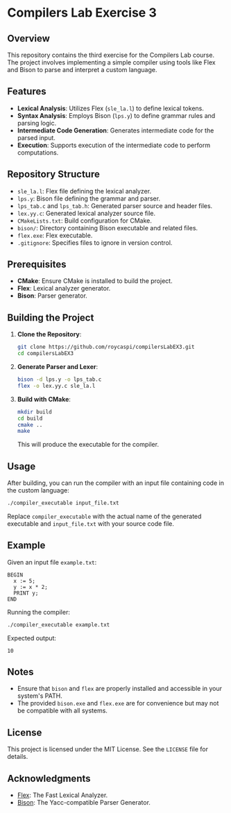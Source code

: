 # Compilers Lab Exercise 3

## Overview

This repository contains the third exercise for the Compilers Lab course. The project involves implementing a simple compiler using tools like Flex and Bison to parse and interpret a custom language.

## Features

- **Lexical Analysis**: Utilizes Flex (`sle_la.l`) to define lexical tokens.
- **Syntax Analysis**: Employs Bison (`lps.y`) to define grammar rules and parsing logic.
- **Intermediate Code Generation**: Generates intermediate code for the parsed input.
- **Execution**: Supports execution of the intermediate code to perform computations.

## Repository Structure

- `sle_la.l`: Flex file defining the lexical analyzer.
- `lps.y`: Bison file defining the grammar and parser.
- `lps_tab.c` and `lps_tab.h`: Generated parser source and header files.
- `lex.yy.c`: Generated lexical analyzer source file.
- `CMakeLists.txt`: Build configuration for CMake.
- `bison/`: Directory containing Bison executable and related files.
- `flex.exe`: Flex executable.
- `.gitignore`: Specifies files to ignore in version control.

## Prerequisites

- **CMake**: Ensure CMake is installed to build the project.
- **Flex**: Lexical analyzer generator.
- **Bison**: Parser generator.

## Building the Project

1. **Clone the Repository**:
   ```bash
   git clone https://github.com/roycaspi/compilersLabEX3.git
   cd compilersLabEX3
   ```

2. **Generate Parser and Lexer**:
   ```bash
   bison -d lps.y -o lps_tab.c
   flex -o lex.yy.c sle_la.l
   ```

3. **Build with CMake**:
   ```bash
   mkdir build
   cd build
   cmake ..
   make
   ```

   This will produce the executable for the compiler.

## Usage

After building, you can run the compiler with an input file containing code in the custom language:

```bash
./compiler_executable input_file.txt
```

Replace `compiler_executable` with the actual name of the generated executable and `input_file.txt` with your source code file.

## Example

Given an input file `example.txt`:

```
BEGIN
  x := 5;
  y := x * 2;
  PRINT y;
END
```

Running the compiler:

```bash
./compiler_executable example.txt
```

Expected output:

```
10
```

## Notes

- Ensure that `bison` and `flex` are properly installed and accessible in your system's PATH.
- The provided `bison.exe` and `flex.exe` are for convenience but may not be compatible with all systems.

## License

This project is licensed under the MIT License. See the `LICENSE` file for details.

## Acknowledgments

- [Flex](https://github.com/westes/flex): The Fast Lexical Analyzer.
- [Bison](https://www.gnu.org/software/bison/): The Yacc-compatible Parser Generator.
